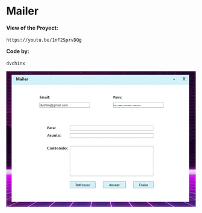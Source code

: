 # Mailer
**View of the Proyect:**

`https://youtu.be/1nF2SprvDQg`

**Code by:**

`dvchinx`

![ScreenShot](https://github.com/dvchinx/Mailer/blob/master/img.jpg)
